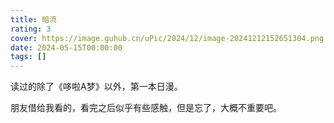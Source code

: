 ```yaml
---
title: 暗流
rating: 3
cover: https://image.guhub.cn/uPic/2024/12/image-20241212152651304.png
date: 2024-05-15T00:00:00
tags: []
---
```


读过的除了《哆啦A梦》以外，第一本日漫。

朋友借给我看的，看完之后似乎有些感触，但是忘了，大概不重要吧。
